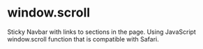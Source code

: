# window.scroll
Sticky Navbar with links to sections in the page.
Using JavaScript window.scroll function that is compatible with Safari.
